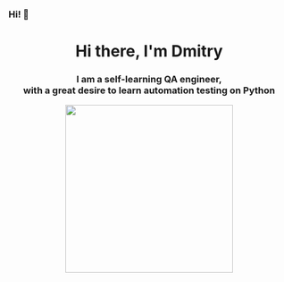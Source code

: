 ### Hi! 👋

<h1 align="center">Hi there, I'm Dmitry </a> 
<h3 align="center">I am a self-learning QA engineer,<br>with a great desire to learn automation testing on Python</h3>

<div id="header" align="center">
  <img src="https://media.giphy.com/media/l0HlNaQ6gWfllcjDO/giphy.gif" width="300"/>
</div>


<!--
**Amid-Kirdum/Amid-Kirdum** is a ✨ _special_ ✨ repository because its `README.md` (this file) appears on your GitHub profile.

Here are some ideas to get you started:

- 🔭 I’m currently working on ...
- 🌱 I’m currently learning Python
- 👯 I’m looking to collaborate on ...
- 🤔 I’m looking for help with ...
- 💬 Ask me about ...
- 📫 How to reach me: ...
- 😄 Pronouns: ...
- ⚡ Fun fact: ...
-->
